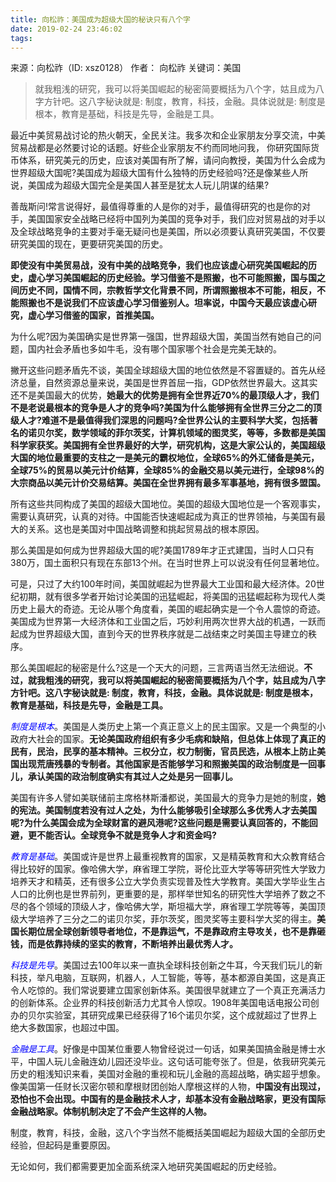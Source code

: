 ```yaml
---
title: 向松祚：美国成为超级大国的秘诀只有八个字
date: 2019-02-24 23:46:02
tags:
---
```

来源：向松祚（ID: xsz0128） 作者： 向松祚
关键词：美国

> 就我粗浅的研究，我可以将美国崛起的秘密简要概括为八个字，姑且成为八字方针吧。这八字秘诀就是: 制度，教育，科技，金融。具体说就是: 制度是根本，教育是基础，科技是先导，金融是工具。

最近中美贸易战讨论的热火朝天，全民关注。我多次和企业家朋友分享交流，中美贸易战都是必然要讨论的话题。好些企业家朋友不约而同地问我， 你研究国际货币体系，研究美元的历史，应该对美国有所了解，请问向教授，美国为什么会成为世界超级大国呢?美国成为超级大国有什么独特的历史经验吗?还是像某些人所说，美国成为超级大国完全是美国人甚至是犹太人玩儿阴谋的结果?

善哉斯问!常言说得好，最值得尊重的人是你的对手，最值得研究的也是你的对手，美国国家安全战略已经将中国列为美国的竞争对手，我们应对贸易战的对手以及全球战略竞争的主要对手毫无疑问也是美国，所以必须要认真研究美国，不仅要研究美国的现在，更要研究美国的历史。

**即使没有中美贸易战，没有中美的战略竞争，我们也应该虚心研究美国崛起的历史，虚心学习美国崛起的历史经验。学习借鉴不是照搬，也不可能照搬，国与国之间历史不同，国情不同，宗教哲学文化背景不同，所谓照搬根本不可能，相反，不能照搬也不是说我们不应该虚心学习借鉴别人。坦率说，中国今天最应该虚心研究，虚心学习借鉴的国家，首推美国。**

为什么呢?因为美国确实是世界第一强国，世界超级大国，美国当然有她自己的问题，国内社会矛盾也多如牛毛，没有哪个国家哪个社会是完美无缺的。

撇开这些问题矛盾先不谈，美国全球超级大国的地位依然是不容置疑的。首先从经济总量，自然资源总量来说，美国是世界首屈一指，GDP依然世界最大。这其实还不是美国最大的优势，**她最大的优势是拥有全世界近70%的最顶级人才，我们不是老说最根本的竞争是人才的竞争吗?美国为什么能够拥有全世界三分之二的顶级人才?难道不是最值得我们深思的问题吗?全世界公认的主要科学大奖，包括著名的诺贝尔奖，数学领域的菲尔茨奖，计算机领域的图灵奖，等等，多数都是美国科学家获奖。美国拥有全世界最好的大学，研究机构，这是大家公认的，美国超级大国的地位最重要的支柱之一是美元的霸权地位，全球65%的外汇储备是美元，全球75%的贸易以美元计价结算，全球85%的金融交易以美元进行，全球98%的大宗商品以美元计价交易结算。美国在全世界拥有最多军事基地，拥有很多盟国。**

所有这些共同构成了美国的超级大国地位。美国的超级大国地位是一个客观事实，需要认真研究，认真的对待。中国能否快速崛起成为真正的世界领袖，与美国有最大的关系。这也是美国对中国战略调整和挑起贸易战的根本原因。

那么美国是如何成为世界超级大国的呢?美国1789年才正式建国，当时人口只有380万，国土面积只有现在东部13个州。在当时世界上可以说没有任何显著地位。

可是，只过了大约100年时间，美国就崛起为世界最大工业国和最大经济体。20世纪初期，就有很多学者开始讨论美国的迅猛崛起，将美国的迅猛崛起称为现代人类历史上最大的奇迹。无论从哪个角度看，美国的崛起确实是一个令人震惊的奇迹。美国成为世界第一大经济体和工业国之后，巧妙利用两次世界大战的机遇，一跃而起成为世界超级大国，直到今天的世界秩序就是二战结束之时美国主导建立的秩序。

那么美国崛起的秘密是什么?这是一个天大的问题，三言两语当然无法细说。**不过，就我粗浅的研究，我可以将美国崛起的秘密简要概括为八个字，姑且成为八字方针吧。这八字秘诀就是: 制度，教育，科技，金融。具体说就是: 制度是根本，教育是基础，科技是先导，金融是工具。**

<font color=blue>*制度是根本*</font>。美国是人类历史上第一个真正意义上的民主国家。又是一个典型的小政府大社会的国家。**无论美国政府组织有多少毛病和缺陷，但总体上体现了真正的民有，民治，民享的基本精神。三权分立，权力制衡，官员民选，从根本上防止美国出现荒唐残暴的专制者。其他国家是否能够学习和照搬美国的政治制度是一回事儿，承认美国的政治制度确实有其过人之处是另一回事儿。**

美国有许多人譬如美联储前主席格林斯潘都说，美国最大的竞争力是她的制度，**她的宪法。美国制度若没有过人之处，为什么能够吸引全球那么多优秀人才去美国呢?为什么美国会成为全球财富的避风港呢?这些问题是需要认真回答的，不能回避，更不能否认。全球竞争不就是竞争人才和资金吗?**

<font color=blue>*教育是基础*</font>。美国或许是世界上最重视教育的国家，又是精英教育和大众教育结合得比较好的国家。像哈佛大学，麻省理工学院，哥伦比亚大学等等研究性大学致力培养天才和精英，还有很多公立大学负责实现普及性大学教育。美国大学毕业生占人口的比例也是世界前列，更重要的是，那样举世知名的研究性大学培养了数之不尽的各个领域的顶级人才，像哈佛大学，斯坦福大学，麻省理工学院等等，美国顶级大学培养了三分之二的诺贝尔奖，菲尔茨奖，图灵奖等主要科学大奖的得主。**美国长期位居全球创新领导者地位，不是靠运气，不是靠政府主导攻关，也不是靠砸钱，而是依靠持续的坚实的教育，不断培养出最优秀人才。**

<font color=blue>*科技是先导*</font>。美国过去100年以来一直执全球科技创新之牛耳，今天我们玩儿的新科技，举凡电脑，互联网，机器人，人工智能，等等，基本都源自美国，这是真正令人吃惊的。我们常说要建立国家创新体系。美国很早就建立了一个真正充满活力的创新体系。企业界的科技创新活力尤其令人惊叹。1908年美国电话电报公司创办的贝尔实验室，其研究成果已经获得了16个诺贝尔奖，这个成就超过了世界上绝大多数国家，也超过中国。

<font color=blue>*金融是工具*</font>。好像是中国某位重要人物曾经说过一句话，如果美国搞金融是博士水平，中国人玩儿金融连幼儿园还没毕业。这句话可能夸张了。但是，依我研究美元历史的粗浅知识来看，美国对金融的重视和玩儿金融的高超战略，确实超乎想象。像美国第一任财长汉密尔顿和摩根财团创始人摩根这样的人物，**中国没有出现过，恐怕也不会出现。中国有的是金融技术人才，却基本没有金融战略家，更没有国际金融战略家。体制机制决定了不会产生这样的人物。**

制度，教育，科技，金融，这八个字当然不能概括美国崛起为超级大国的全部历史经验，但起码是重要原因。

无论如何，我们都需要更加全面系统深入地研究美国崛起的历史经验。